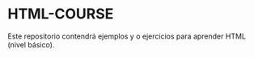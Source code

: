 # HTML-COURSE
Este repositorio contendrá ejemplos y o ejercicios para aprender HTML (nivel básico).
